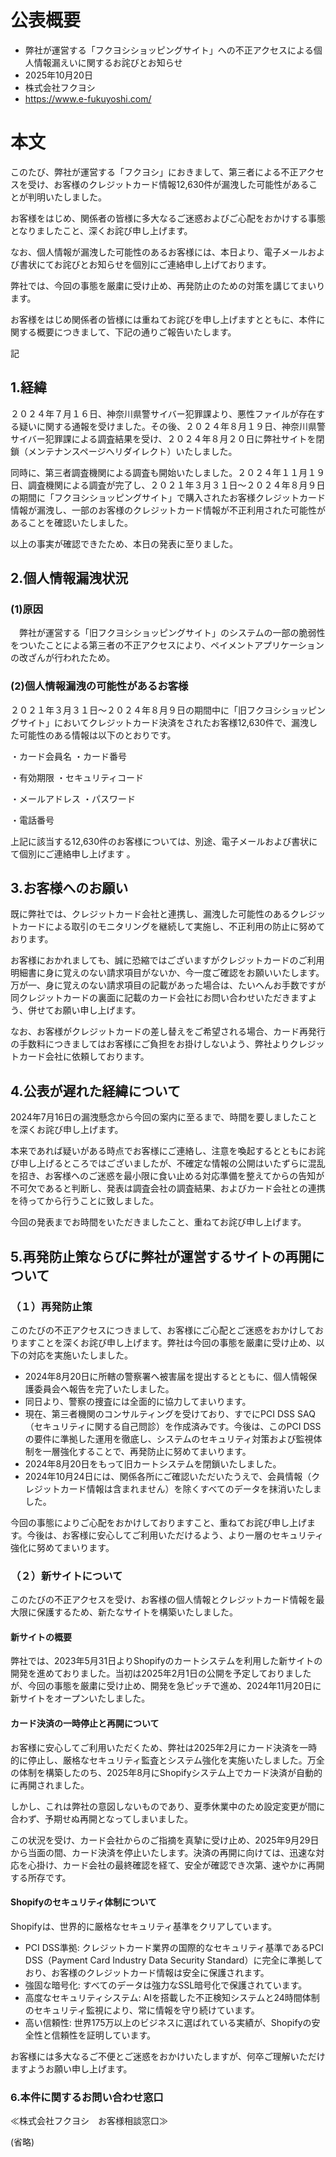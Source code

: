 # 公表概要
- 弊社が運営する「フクヨシショッピングサイト」への不正アクセスによる個人情報漏えいに関するお詫びとお知らせ
- 2025年10月20日
- 株式会社フクヨシ
- https://www.e-fukuyoshi.com/

# 本文
このたび、弊社が運営する「フクヨシ」におきまして、第三者による不正アクセスを受け、お客様のクレジットカード情報12,630件が漏洩した可能性があることが判明いたしました。

お客様をはじめ、関係者の皆様に多大なるご迷惑およびご心配をおかけする事態となりましたこと、深くお詫び申し上げます。

なお、個人情報が漏洩した可能性のあるお客様には、本日より、電子メールおよび書状にてお詫びとお知らせを個別にご連絡申し上げております。

弊社では、今回の事態を厳粛に受け止め、再発防止のための対策を講じてまいります。

お客様をはじめ関係者の皆様には重ねてお詫びを申し上げますとともに、本件に関する概要につきまして、下記の通りご報告いたします。


記


## 1.経緯
２０２４年７月１６日、神奈川県警サイバー犯罪課より、悪性ファイルが存在する疑いに関する通報を受けました。その後、２０２４年８月１９日、神奈川県警サイバー犯罪課による調査結果を受け、２０２４年８月２０日に弊社サイトを閉鎖（メンテナンスページへリダイレクト）いたしました。

同時に、第三者調査機関による調査も開始いたしました。２０２４年１１月１９日、調査機関による調査が完了し、２０２１年３月３１日～２０２４年８月９日の期間に「フクヨシショッピングサイト」で購入されたお客様クレジットカード情報が漏洩し、一部のお客様のクレジットカード情報が不正利用された可能性があることを確認いたしました。

以上の事実が確認できたため、本日の発表に至りました。

 

## 2.個人情報漏洩状況
### (1)原因
　弊社が運営する「旧フクヨシショッピングサイト」のシステムの一部の脆弱性をついたことによる第三者の不正アクセスにより、ペイメントアプリケーションの改ざんが行われたため。

### (2)個人情報漏洩の可能性があるお客様
２０２１年３月３１日～２０２４年８月９日の期間中に「旧フクヨシショッピングサイト」においてクレジットカード決済をされたお客様12,630件で、漏洩した可能性のある情報は以下のとおりです。

・カード会員名                            ・カード番号

・有効期限                                   ・セキュリティコード

・メールアドレス                         ・パスワード

・電話番号

上記に該当する12,630件のお客様については、別途、電子メールおよび書状にて個別にご連絡申し上げます 。

## 3.お客様へのお願い
既に弊社では、クレジットカード会社と連携し、漏洩した可能性のあるクレジットカードによる取引のモニタリングを継続して実施し、不正利用の防止に努めております。

お客様におかれましても、誠に恐縮ではございますがクレジットカードのご利用明細書に身に覚えのない請求項目がないか、今一度ご確認をお願いいたします。万が一、身に覚えのない請求項目の記載があった場合は、たいへんお手数ですが同クレジットカードの裏面に記載のカード会社にお問い合わせいただきますよう、併せてお願い申し上げます。

なお、お客様がクレジットカードの差し替えをご希望される場合、カード再発行の手数料につきましてはお客様にご負担をお掛けしないよう、弊社よりクレジットカード会社に依頼しております。

## 4.公表が遅れた経緯について
2024年7月16日の漏洩懸念から今回の案内に至るまで、時間を要しましたことを深くお詫び申し上げます。

本来であれば疑いがある時点でお客様にご連絡し、注意を喚起するとともにお詫び申し上げるところではございましたが、不確定な情報の公開はいたずらに混乱を招き、お客様へのご迷惑を最小限に食い止める対応準備を整えてからの告知が不可欠であると判断し、発表は調査会社の調査結果、およびカード会社との連携を待ってから行うことに致しました。

今回の発表までお時間をいただきましたこと、重ねてお詫び申し上げます。

## 5.再発防止策ならびに弊社が運営するサイトの再開について
### （１）再発防止策
このたびの不正アクセスにつきまして、お客様にご心配とご迷惑をおかけしておりますことを深くお詫び申し上げます。弊社は今回の事態を厳粛に受け止め、以下の対応を実施いたしました。

- 2024年8月20日に所轄の警察署へ被害届を提出するとともに、個人情報保護委員会へ報告を完了いたしました。
- 同日より、警察の捜査には全面的に協力してまいります。
- 現在、第三者機関のコンサルティングを受けており、すでにPCI DSS SAQ（セキュリティに関する自己問診）を作成済みです。今後は、このPCI DSSの要件に準拠した運用を徹底し、システムのセキュリティ対策および監視体制を一層強化することで、再発防止に努めてまいります。
- 2024年8月20日をもって旧カートシステムを閉鎖いたしました。
- 2024年10月24日には、関係各所にご確認いただいたうえで、会員情報（クレジットカード情報は含まれません）を除くすべてのデータを抹消いたしました。

今回の事態によりご心配をおかけしておりますこと、重ねてお詫び申し上げます。今後は、お客様に安心してご利用いただけるよう、より一層のセキュリティ強化に努めてまいります。

### （２）新サイトについて
このたびの不正アクセスを受け、お客様の個人情報とクレジットカード情報を最大限に保護するため、新たなサイトを構築いたしました。

#### 新サイトの概要
弊社では、2023年5月31日よりShopifyのカートシステムを利用した新サイトの開発を進めておりました。当初は2025年2月1日の公開を予定しておりましたが、今回の事態を厳粛に受け止め、開発を急ピッチで進め、2024年11月20日に新サイトをオープンいたしました。

#### カード決済の一時停止と再開について

お客様に安心してご利用いただくため、弊社は2025年2月にカード決済を一時的に停止し、厳格なセキュリティ監査とシステム強化を実施いたしました。万全の体制を構築したのち、2025年8月にShopifyシステム上でカード決済が自動的に再開されました。

しかし、これは弊社の意図しないものであり、夏季休業中のため設定変更が間に合わず、予期せぬ再開となってしまいました。

この状況を受け、カード会社からのご指摘を真摯に受け止め、2025年9月29日から当面の間、カード決済を停止いたします。決済の再開に向けては、迅速な対応を心掛け、カード会社の最終確認を経て、安全が確認でき次第、速やかに再開する所存です。

#### Shopifyのセキュリティ体制について

Shopifyは、世界的に厳格なセキュリティ基準をクリアしています。

- PCI DSS準拠: クレジットカード業界の国際的なセキュリティ基準であるPCI DSS（Payment Card Industry Data Security Standard）に完全に準拠しており、お客様のクレジットカード情報は安全に保護されます。
- 強固な暗号化: すべてのデータは強力なSSL暗号化で保護されています。
- 高度なセキュリティシステム: AIを搭載した不正検知システムと24時間体制のセキュリティ監視により、常に情報を守り続けています。
- 高い信頼性: 世界175万以上のビジネスに選ばれている実績が、Shopifyの安全性と信頼性を証明しています。

お客様には多大なるご不便とご迷惑をおかけいたしますが、何卒ご理解いただけますようお願い申し上げます。
 
### 6.本件に関するお問い合わせ窓口
≪株式会社フクヨシ　お客様相談窓口≫

(省略)
